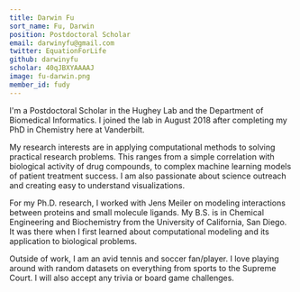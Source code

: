 ```yaml
---
title: Darwin Fu
sort_name: Fu, Darwin
position: Postdoctoral Scholar
email: darwinyfu@gmail.com
twitter: EquationForLife
github: darwinyfu
scholar: 40qJBXYAAAAJ
image: fu-darwin.png
member_id: fudy
---
```


I'm a Postdoctoral Scholar in the Hughey Lab and the Department of Biomedical Informatics. I joined the lab in August 2018 after completing my PhD in Chemistry here at Vanderbilt.

My research interests are in applying computational methods to solving practical research problems. This ranges from a simple correlation with biological activity of drug compounds, to complex machine learning models of patient treatment success. I am also passionate about science outreach and creating easy to understand visualizations. 

For my Ph.D. research, I worked with Jens Meiler on modeling interactions between proteins and small molecule ligands. My B.S. is in Chemical Engineering and Biochemistry from the University of California, San Diego. It was there when I first learned about computational modeling and its application to biological problems. 

Outside of work, I am an avid tennis and soccer fan/player. I love playing around with random datasets on everything from sports to the Supreme Court. I will also accept any trivia or board game challenges.
